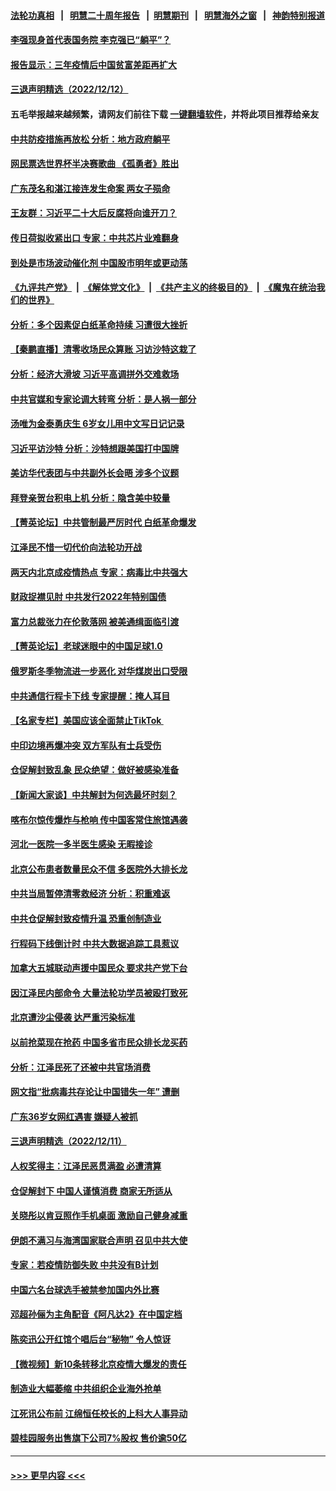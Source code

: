 #### [法轮功真相](https://github.com/gfw-breaker/truth/blob/master/README.md?t=0) &nbsp;&nbsp;|&nbsp;&nbsp; [明慧二十周年报告](https://github.com/gfw-breaker/mh-reports/blob/master/README.md?t=0) &nbsp;&nbsp;|&nbsp;&nbsp;[明慧期刊](https://github.com/gfw-breaker/mh-qikan) &nbsp;&nbsp;|&nbsp;&nbsp; [明慧海外之窗](https://github.com/gfw-breaker/mh-news/blob/master/README.md?t=0) &nbsp;&nbsp;|&nbsp;&nbsp; [神韵特别报道](https://github.com/gfw-breaker/mh-news/blob/master/shenyun.md?t=0)
#### [李强现身首代表国务院 李克强已“躺平”？](../pages/nsc413/n13883598.md?t=12131501) 
#### [报告显示：三年疫情后中国贫富差距再扩大](../pages/nsc413/n13883480.md?t=12131501) 
#### [三退声明精选（2022/12/12）](../pages/nsc413/n13883652.md?t=12131501) 
#### 五毛举报越来越频繁，请网友们前往下载 [一键翻墙软件](https://github.com/gfw-breaker/ssr-accounts)，并将此项目推荐给亲友
#### [中共防疫措施再放松 分析：地方政府躺平](../pages/nsc413/n13883213.md?t=12131501) 
#### [网民票选世界杯半决赛歌曲 《孤勇者》胜出](../pages/nsc413/n13883541.md?t=12131501) 
#### [广东茂名和湛江接连发生命案 两女子殒命](../pages/nsc413/n13883579.md?t=12131501) 
#### [王友群：习近平二十大后反腐将向谁开刀？](../pages/nsc413/n13883431.md?t=12131501) 
#### [传日荷拟收紧出口 专家：中共芯片业难翻身](../pages/nsc413/n13883496.md?t=12131501) 
#### [到处是市场波动催化剂 中国股市明年或更动荡](../pages/nsc413/n13883498.md?t=12131501) 
#### [《九评共产党》](https://github.com/begood0513/9ping.md/blob/master/README.md) &nbsp;|&nbsp; [《解体党文化》](../../../../jtdwh.md/blob/master/README.md)  &nbsp;|&nbsp; [《共产主义的终极目的》](../../../../gczydzjmd.md/blob/master/README.md) &nbsp;|&nbsp; [《魔鬼在统治我们的世界》](../../../../mgztzwmdsj.md/blob/master/README.md) 
#### [分析：多个因素促白纸革命持续 习遭很大挫折](../pages/nsc413/n13872455.md?t=12131501) 
#### [【秦鹏直播】清零收场民众算账 习访沙特这栽了](../pages/nsc413/n13883473.md?t=12131501) 
#### [分析：经济大滑坡 习近平高调拼外交难救场](../pages/nsc413/n13882938.md?t=12131501) 
#### [中共官媒和专家论调大转弯 分析：是人祸一部分](../pages/nsc413/n13883453.md?t=12131501) 
#### [汤唯为金泰勇庆生 6岁女儿用中文写日记记录](../pages/nsc413/n13883477.md?t=12131501) 
#### [习近平访沙特 分析：沙特想跟美国打中国牌](../pages/nsc413/n13883483.md?t=12131501) 
#### [美访华代表团与中共副外长会晤 涉多个议题](../pages/nsc413/n13883443.md?t=12131501) 
#### [拜登亲贺台积电上机 分析：隐含美中较量](../pages/nsc413/n13883456.md?t=12131501) 
#### [【菁英论坛】中共管制最严厉时代 白纸革命爆发](../pages/nsc413/n13883465.md?t=12131501) 
#### [江泽民不惜一切代价向法轮功开战](../pages/nsc413/n13883332.md?t=12131501) 
#### [两天内北京成疫情热点 专家：病毒比中共强大](../pages/nsc413/n13883440.md?t=12131501) 
#### [财政捉襟见肘 中共发行2022年特别国债](../pages/nsc413/n13883439.md?t=12131501) 
#### [富力总裁张力在伦敦落网 被美通缉面临引渡](../pages/nsc413/n13883423.md?t=12131501) 
#### [【菁英论坛】老球迷眼中的中国足球1.0](../pages/nsc413/n13883462.md?t=12131501) 
#### [俄罗斯冬季物流进一步恶化 对华煤炭出口受限](../pages/nsc413/n13883393.md?t=12131501) 
#### [中共通信行程卡下线 专家提醒：掩人耳目](../pages/nsc413/n13883397.md?t=12131501) 
#### [【名家专栏】美国应该全面禁止TikTok ](../pages/nsc413/n13883316.md?t=12131501) 
#### [中印边境再爆冲突 双方军队有士兵受伤](../pages/nsc413/n13883388.md?t=12131501) 
#### [仓促解封致乱象 民众绝望：做好被感染准备](../pages/nsc413/n13883381.md?t=12131501) 
#### [【新闻大家谈】中共解封为何选最坏时刻？](../pages/nsc413/n13883367.md?t=12131501) 
#### [喀布尔惊传爆炸与枪响 传中国客常住旅馆遇袭](../pages/nsc413/n13883280.md?t=12131501) 
#### [河北一医院一多半医生感染 无暇接诊](../pages/nsc413/n13883239.md?t=12131501) 
#### [北京公布患者数量民众不信 多医院外大排长龙](../pages/nsc413/n13883195.md?t=12131501) 
#### [中共当局暂停清零救经济 分析：积重难返](../pages/nsc413/n13883190.md?t=12131501) 
#### [中共仓促解封致疫情升温 恐重创制造业](../pages/nsc413/n13883187.md?t=12131501) 
#### [行程码下线倒计时 中共大数据追踪工具惹议](../pages/nsc413/n13883174.md?t=12131501) 
#### [加拿大五城联动声援中国民众 要求共产党下台](../pages/nsc413/n13883075.md?t=12131501) 
#### [因江泽民内部命令 大量法轮功学员被殴打致死](../pages/nsc413/n13877409.md?t=12131501) 
#### [北京遭沙尘侵袭 达严重污染标准](../pages/nsc413/n13883105.md?t=12131501) 
#### [以前抢菜现在抢药 中国多省市民众排长龙买药](../pages/nsc413/n13883095.md?t=12131501) 
#### [分析：江泽民死了还被中共官场消费](../pages/nsc413/n13883009.md?t=12131501) 
#### [网文指“批病毒共存论让中国错失一年” 遭删](../pages/nsc413/n13882987.md?t=12131501) 
#### [广东36岁女网红遇害 嫌疑人被抓](../pages/nsc413/n13882963.md?t=12131501) 
#### [三退声明精选（2022/12/11）](../pages/nsc413/n13882990.md?t=12131501) 
#### [人权奖得主：江泽民恶贯满盈 必遭清算](../pages/nsc413/n13882937.md?t=12131501) 
#### [仓促解封下 中国人谨慎消费 商家无所适从](../pages/nsc413/n13882900.md?t=12131501) 
#### [关晓彤以肯豆照作手机桌面 激励自己健身减重](../pages/nsc413/n13882845.md?t=12131501) 
#### [伊朗不满习与海湾国家联合声明 召见中共大使](../pages/nsc413/n13882879.md?t=12131501) 
#### [专家：若疫情防御失败 中共没有B计划](../pages/nsc413/n13882811.md?t=12131501) 
#### [中国六名台球选手被禁参加国内外比赛](../pages/nsc413/n13882814.md?t=12131501) 
#### [邓超孙俪为主角配音《阿凡达2》在中国定档](../pages/nsc413/n13882787.md?t=12131501) 
#### [陈奕迅公开红馆个唱后台“秘物” 令人惊讶](../pages/nsc413/n13882805.md?t=12131501) 
#### [【微视频】新10条转移北京疫情大爆发的责任](../pages/nsc413/n13882751.md?t=12131501) 
#### [制造业大幅萎缩 中共组织企业海外抢单](../pages/nsc413/n13882807.md?t=12131501) 
#### [江死讯公布前 江绵恒任校长的上科大人事异动](../pages/nsc413/n13882789.md?t=12131501) 
#### [碧桂园服务出售旗下公司7%股权 售价逾50亿](../pages/nsc413/n13882785.md?t=12131501) 

----
#### [ >>> 更早内容 <<< ](../indexes/nsc413-earlier.md)
